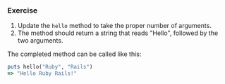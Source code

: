 ### Exercise

1. Update the `hello` method to take the proper number of arguments.
2. The method should return a string that reads "Hello", followed by the two arguments.

The completed method can be called like this:

```ruby
puts hello("Ruby", "Rails")
=> "Hello Ruby Rails!"
```
